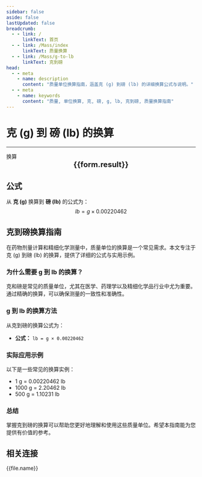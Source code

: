 ```yaml
---
sidebar: false
aside: false
lastUpdated: false
breadcrumb:
  - - link: /
      linkText: 首页
  - - link: /Mass/index
      linkText: 质量换算
  - - link: /Mass/g-to-lb
      linkText: 克到磅
head:
  - - meta
    - name: description
      content: "质量单位换算指南，涵盖克 (g) 到磅 (lb) 的详细换算公式与说明。"
  - - meta
    - name: keywords
      content: "质量, 单位换算, 克, 磅, g, lb, 克到磅, 质量换算指南"
---
```

# 克 (g) 到 磅 (lb) 的换算
---
<script setup>
import { onMounted, reactive, inject, ref } from 'vue'
import { NButton, NForm, NFormItem, NInput, NInputNumber, NSelect, NCard, useMessage,NGrid ,NGi } from 'naive-ui'
import { defineClientComponent } from 'vitepress'
import { Mass } from '../../files';

const convert = inject('convert')

const form = reactive({
  number: null,
  result: '',
})

const convertHandler = () => {
  if (form.number !== null && !isNaN(form.number)) {
    const convertedValue = parseFloat(form.number) * 0.00220462
    form.result = `${form.number}g = ${convertedValue.toFixed(4)}lb`
  } else {
    form.result = '请输入有效的数值。'
  }
}
</script>

<n-form size="large" :model="form">
  <n-form-item label="克 (g)">
    <n-input-number v-model:value="form.number" placeholder="输入克" style="width: 100%" />
  </n-form-item>
  <n-form-item>
    <n-button type="info" @click="convertHandler" block>换算</n-button>
  </n-form-item>
</n-form>

<n-card  embedded :bordered="false" hoverable>
  <div  style="text-align:center;font-size:20px;">
    <strong>{{form.result}}</strong>
  </div>
</n-card>

## 公式

从 **克 (g)** 换算到 **磅 (lb)** 的公式为：
$$ lb = g \times 0.00220462 $$

## 克到磅换算指南

在药物剂量计算和精细化学测量中，质量单位的换算是一个常见需求。本文专注于克 (g) 到磅 (lb) 的换算，提供了详细的公式与实用示例。

### 为什么需要 g 到 lb 的换算？

克和磅是常见的质量单位，尤其在医学、药理学以及精细化学品行业中尤为重要。通过精确的换算，可以确保测量的一致性和准确性。

### g 到 lb 的换算方法

从克到磅的换算公式为：

- **公式：** `lb = g × 0.00220462`

### 实际应用示例

以下是一些常见的换算实例：

- 1 g = 0.00220462 lb
- 1000 g = 2.20462 lb
- 500 g = 1.10231 lb

### 总结

掌握克到磅的换算可以帮助您更好地理解和使用这些质量单位。希望本指南能为您提供有价值的参考。

## 相关连接
<n-grid x-gap="12" :cols="2">
  <n-gi v-for="(file, index) in Mass" :key="index">
    <n-button
      text
      tag="a"
      :href="file.path"
      type="info"
    >
      {{file.name}}
    </n-button>
  </n-gi>
</n-grid>